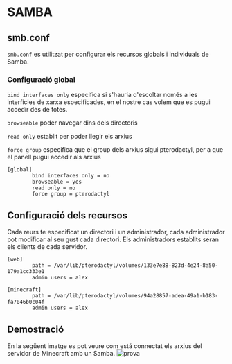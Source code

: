 # SAMBA
## smb.conf
`smb.conf` es utilitzat per configurar els recursos globals i individuals de Samba.

### Configuració global
`bind interfaces only` especifica si s'hauria d'escoltar només a les interficies de xarxa especificades, en el nostre cas volem que es pugui accedir des de totes.

`browseable` poder navegar dins dels directoris

`read only` establit per poder llegir els arxius

`force group` especifica que el group dels arxius sigui pterodactyl, per a que el panell pugui accedir als arxius

```samba
[global]
        bind interfaces only = no
        browseable = yes
        read only = no
        force group = pterodactyl
```

## Configuració dels recursos
Cada reurs te especificat un directori i un administrador, cada administrador pot modificar al seu gust cada directori. Els administradors establits seran els clients de cada servidor.
```samba
[web]
        path = /var/lib/pterodactyl/volumes/133e7e88-823d-4e24-8a50-179a1cc333e1
        admin users = alex

[minecraft]
        path = /var/lib/pterodactyl/volumes/94a28857-adea-49a1-b183-fa7046b0c04f
        admin users = alex
```

## Demostració
En la següent imatge es pot veure com está connectat els arxius del servidor de Minecraft amb un Samba.
![prova](https://github.com/Proyecto-Sintesi/configs/assets/122394285/d1f9a67b-afbe-4b4e-818d-766d5bdfecea)

